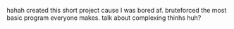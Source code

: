 hahah created this short project cause I was bored af.
bruteforced the most basic program everyone makes. 
talk about complexing thinhs huh?
